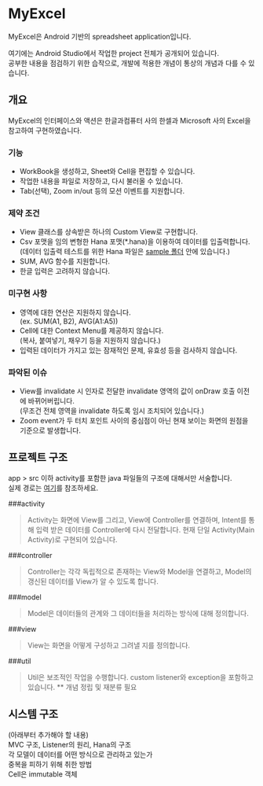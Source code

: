 # MyExcel

MyExcel은 Android 기반의 spreadsheet application입니다.

여기에는 Android Studio에서 작업한 project 전체가 공개되어 있습니다.<br>
공부한 내용을 점검하기 위한 습작으로, 개발에 적용한 개념이 통상의 개념과 다를 수 있습니다.

## 개요

MyExcel의 인터페이스와 액션은 한글과컴퓨터 사의 한셀과 Microsoft 사의 Excel을 참고하여 구현하였습니다.

### 기능
+ WorkBook을 생성하고, Sheet와 Cell을 편집할 수 있습니다.
+ 작업한 내용을 파일로 저장하고, 다시 불러올 수 있습니다.
+ Tab(선택), Zoom in/out 등의 모션 이벤트를 지원합니다.

### 제약 조건
+ View 클래스를 상속받은 하나의 Custom View로 구현합니다.
+ Csv 포맷을 임의 변형한 Hana 포맷(*.hana)을 이용하여 데이터를 입출력합니다.<br>
(데이터 입출력 테스트를 위한 Hana 파일은 [sample 폴더](https://github.com/na2793/MyExcel/tree/master/sample) 안에 있습니다.)
+ SUM, AVG 함수를 지원합니다.
+ 한글 입력은 고려하지 않습니다.

### 미구현 사항
+ 영역에 대한 연산은 지원하지 않습니다.<br>
(ex. SUM(A1, B2), AVG(A1:A5))
+ Cell에 대한 Context Menu를 제공하지 않습니다.<br>
(복사, 붙여넣기, 채우기 등을 지원하지 않습니다.)
+ 입력된 데이터가 가지고 있는 잠재적인 문제, 유효성 등을 검사하지 않습니다.

### 파악된 이슈
+ View를 invalidate 시 인자로 전달한 invalidate 영역의 값이 onDraw 호출 이전에 바뀌어버립니다.<br>
(무조건 전체 영역을 invalidate 하도록 임시 조치되어 있습니다.)
+ Zoom event가 두 터치 포인트 사이의 중심점이 아닌 현재 보이는 화면의 원점을 기준으로 발생합니다.


## 프로젝트 구조

app > src 이하 activity를 포함한 java 파일들의 구조에 대해서만 서술합니다.<br>
실제 경로는 [여기](https://github.com/na2793/MyExcel/tree/master/app/src/main/java/com/study/hancom/myexcel)를 참조하세요.

###activity
> Activity는 화면에 View를 그리고, View에 Controller를 연결하며, Intent를 통해 입력 받은 데이터를 Controller에 다시 전달합니다. 현재 단일 Activity(Main Activity)로 구현되어 있습니다.

###controller
> Controller는 각각 독립적으로 존재하는 View와 Model을 연결하고, Model의 갱신된 데이터를 View가 알 수 있도록 합니다. 

###model
> Model은 데이터들의 관계와 그 데이터들을 처리하는 방식에 대해 정의합니다.

###view
> View는 화면을 어떻게 구성하고 그려낼 지를 정의합니다.

###util
> Util은 보조적인 작업을 수행합니다. custom listener와 exception을 포함하고 있습니다.
** 개념 정립 및 재분류 필요

## 시스템 구조

(아래부터 추가해야 할 내용)<br>
MVC 구조, Listener의 원리, Hana의 구조<br>
각 모델이 데이터를 어떤 방식으로 관리하고 있는가<br>
중복을 피하기 위해 취한 방법<br>
Cell은 immutable 객체
